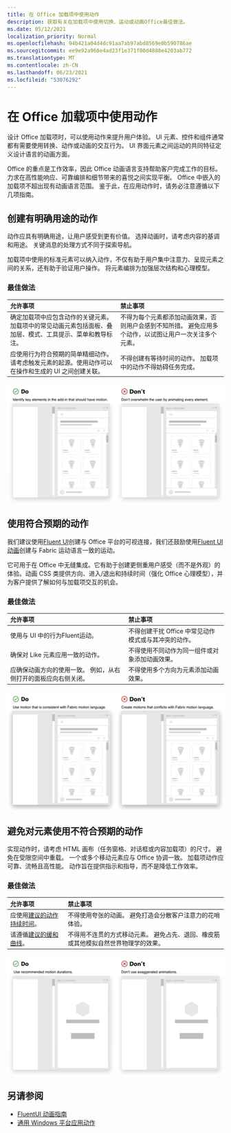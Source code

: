 ```yaml
---
title: 在 Office 加载项中使用动作
description: 获取有关在加载项中使用切换、运动或动画Office最佳做法。
ms.date: 05/12/2021
localization_priority: Normal
ms.openlocfilehash: 94b421a04d4dc91aa7ab97abd8569e0b590786ae
ms.sourcegitcommit: ee9e92a968e4ad23f1e371f00d4888e4203ab772
ms.translationtype: MT
ms.contentlocale: zh-CN
ms.lasthandoff: 06/23/2021
ms.locfileid: "53076292"
---
```

# <a name="using-motion-in-office-add-ins"></a>在 Office 加载项中使用动作

设计 Office 加载项时，可以使用动作来提升用户体验。 UI 元素、控件和组件通常都有需要使用转换、动作或动画的交互行为。 UI 界面元素之间运动的共同特征定义设计语言的动画方面。

Office 的重点是工作效率，因此 Office 动画语言支持帮助客户完成工作的目标。 力求在高性能响应、可靠编排和细节带来的喜悦之间实现平衡。 Office 中嵌入的加载项不超出现有动画语言范围。 鉴于此，在应用动作时，请务必注意遵循以下几项指南。

## <a name="create-motion-with-a-purpose"></a>创建有明确用途的动作

动作应具有明确用途，让用户感受到更有价值。 选择动画时，请考虑内容的基调和用途。 关键消息的处理方式不同于探索导航。

加载项中使用的标准元素可以纳入动作，不仅有助于用户集中注意力、呈现元素之间的关系，还有助于验证用户操作。 将元素编排为加强层次结构和心理模型。

### <a name="best-practices"></a>最佳做法

|允许事项|禁止事项|
|:-----|:-----|
|确定加载项中应包含动作的关键元素。 加载项中的常见动画元素包括面板、叠加层、模式、工具提示、菜单和教导标注。| 不得为每个元素都添加动画效果，否则用户会感到不知所措。 避免应用多个动作，以试图让用户一次关注多个元素。 |
|应使用行为符合预期的简单精细动作。请考虑触发元素的起源。使用动作可以在操作和生成的 UI 之间创建关联。 | 不得创建有等待时间的动作。 加载项中的动作不得妨碍任务完成。|

![GIF 显示打开面板时，GIF 旁边移动的元素最少，显示打开时具有许多移动元素的面板。](../images/add-in-motion-purpose.gif)

## <a name="use-expected-motions"></a>使用符合预期的动作

我们建议使用[Fluent UI](https://developer.microsoft.com/fluentui#/)创建与 Office 平台的可视连接，我们还鼓励使用[Fluent UI 动画](https://developer.microsoft.com/fluentui#/styles/web/motion)创建与 Fabric 运动语言一致的运动。

它可用于在 Office 中无缝集成。它有助于创建更侧重用户感受（而不是外观）的体验。动画 CSS 类提供方向、进入/退出和持续时间（强化 Office 心理模型），并为客户提供了解如何与加载项交互的机会。

### <a name="best-practices"></a>最佳做法

|允许事项|禁止事项|
|:-----|:-----|
|使用与 UI 中的行为Fluent运动。| 不得创建干扰 Office 中常见动作模式或与其冲突的动作。
|确保对 Like 元素应用一致的动作。| 不得使用不同动作为同一组件或对象添加动画效果。|
|应确保动画方向的使用一致。 例如，从右侧打开的面板应向右侧关闭。|不得使用多个方向为元素添加动画效果。

![显示在 GIF 旁边以预期方式打开的模式 GIF，该 GIF 以意外方式显示模式打开。](../images/add-in-motion-expected.gif)

## <a name="avoid-out-of-character-motion-for-an-element"></a>避免对元素使用不符合预期的动作

实现动作时，请考虑 HTML 画布（任务窗格、对话框或内容加载项）的尺寸。 避免在受限空间中重载。 一个或多个移动元素应与 Office 协调一致。 加载项动作应可靠、流畅且高性能。 动作旨在提供指示和指导，而不是降低工作效率。

### <a name="best-practices"></a>最佳做法

|允许事项|禁止事项|
|:-----|:-----|
| 应使用[建议的动作持续时间](https://developer.microsoft.com/fluentui#/styles/web/motion)。 | 不得使用夸张的动画。 避免打造会分散客户注意力的花哨体验。
| 请遵循[建议的缓和曲线](/windows/uwp/design/motion/timing-and-easing#easing-in-fluent-motion)。  |不得用不连贯的方式移动元素。 避免占先、退回、橡皮筋或其他模拟自然世界物理学的效果。|

![显示使用柔和淡入效果在 GIF 旁边加载磁贴的 GIF，该 GIF 显示使用弹跳加载的磁贴。](../images/add-in-motion-character.gif)

## <a name="see-also"></a>另请参阅

* [FluentUI 动画指南](https://developer.microsoft.com/fluentui#/styles/web/motion)
* [通用 Windows 平台应用动作](/windows/uwp/design/motion)
